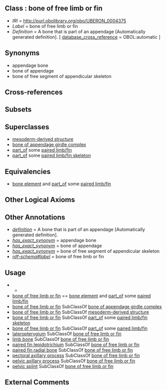
## Class : bone of free limb or fin

 * *IRI* = http://purl.obolibrary.org/obo/UBERON_0004375
 * *Label* = bone of free limb or fin
 * *Definition* = A bone that is part of an appendage [Automatically generated definition]. [ [database_cross_reference](../../ef/oboInOwl#hasDbXref.md) = OBOL:automatic ]

## Synonyms

 * appendage bone
 * bone of appendage
 * bone of free segment of appendicular skeleton

## Cross-references


## Subsets


## Superclasses

 * [mesoderm-derived structure](../../UBERON/20/UBERON_0004120.md)
 * [bone of appendage girdle complex](../../UBERON/40/UBERON_0010740.md)
 * [part_of](../../BFO/50/BFO_0000050.md) some [paired limb/fin](../../UBERON/08/UBERON_0004708.md)
 * [part_of](../../BFO/50/BFO_0000050.md) some [paired limb/fin skeleton](../../UBERON/82/UBERON_0011582.md)

## Equivalencies

 * [bone element](../../UBERON/74/UBERON_0001474.md) and [part_of](../../BFO/50/BFO_0000050.md) some [paired limb/fin](../../UBERON/08/UBERON_0004708.md)

## Other Logical Axioms


## Other Annotations

 * *[definition](../../IAO/15/IAO_0000115.md)* = A bone that is part of an appendage [Automatically generated definition].
 * *[has_exact_synonym](../../ym/oboInOwl#hasExactSynonym.md)* = appendage bone
 * *[has_exact_synonym](../../ym/oboInOwl#hasExactSynonym.md)* = bone of appendage
 * *[has_exact_synonym](../../ym/oboInOwl#hasExactSynonym.md)* = bone of free segment of appendicular skeleton
 * *[rdf-schema#label](../../el/rdf-schema#label.md)* = bone of free limb or fin

## Usage

 * -
 * [bone of free limb or fin](../../UBERON/75/UBERON_0004375.md) == [bone element](../../UBERON/74/UBERON_0001474.md) and [part_of](../../BFO/50/BFO_0000050.md) some [paired limb/fin](../../UBERON/08/UBERON_0004708.md)
 * [bone of free limb or fin](../../UBERON/75/UBERON_0004375.md) SubClassOf [bone of appendage girdle complex](../../UBERON/40/UBERON_0010740.md)
 * [bone of free limb or fin](../../UBERON/75/UBERON_0004375.md) SubClassOf [mesoderm-derived structure](../../UBERON/20/UBERON_0004120.md)
 * [bone of free limb or fin](../../UBERON/75/UBERON_0004375.md) SubClassOf [part_of](../../BFO/50/BFO_0000050.md) some [paired limb/fin skeleton](../../UBERON/82/UBERON_0011582.md)
 * [bone of free limb or fin](../../UBERON/75/UBERON_0004375.md) SubClassOf [part_of](../../BFO/50/BFO_0000050.md) some [paired limb/fin](../../UBERON/08/UBERON_0004708.md)
 * [lateropterygium](../../UBERON/77/UBERON_2002077.md) SubClassOf [bone of free limb or fin](../../UBERON/75/UBERON_0004375.md)
 * [limb bone](../../UBERON/28/UBERON_0002428.md) SubClassOf [bone of free limb or fin](../../UBERON/75/UBERON_0004375.md)
 * [paired fin lepidotrichium](../../UBERON/11/UBERON_4440011.md) SubClassOf [bone of free limb or fin](../../UBERON/75/UBERON_0004375.md)
 * [paired fin radial bone](../../UBERON/06/UBERON_1500006.md) SubClassOf [bone of free limb or fin](../../UBERON/75/UBERON_0004375.md)
 * [pectoral axillary process](../../UBERON/87/UBERON_2002087.md) SubClassOf [bone of free limb or fin](../../UBERON/75/UBERON_0004375.md)
 * [pelvic axillary process](../../UBERON/86/UBERON_2002086.md) SubClassOf [bone of free limb or fin](../../UBERON/75/UBERON_0004375.md)
 * [pelvic splint](../../UBERON/88/UBERON_2001788.md) SubClassOf [bone of free limb or fin](../../UBERON/75/UBERON_0004375.md)

## External Comments

